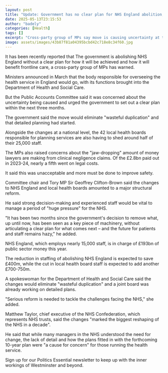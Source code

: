 ```yaml
---
layout: post
title: "Update: Government has no clear plan for NHS England abolition, say MPs"
date: 2025-05-13T23:15:53
author: "badely"
categories: [Health]
tags: []
excerpt: "Cross-party group of MPs say move is causing uncertainty at time when NHS is under huge pressure."
image: assets/images/43b87f81a04395bcbd42c718e8c34f60.jpg
---
```


It has been recently reported that The government is abolishing NHS England without a clear plan for how it will be achieved and how it will benefit frontline care, a cross-party group of MPs has warned. 

Ministers announced in March that the body responsible for overseeing the health service in England would go, with its functions brought into the Department of Health and Social Care.

But the Public Accounts Committee said it was concerned about the uncertainty being caused and urged the government to set out a clear plan within the next three months.

The government said the move would eliminate "wasteful duplication" and that detailed planning had started.

Alongside the changes at a national level, the 42 local health boards responsible for planning services are also having to shed around half of their 25,000 staff.

The MPs also raised concerns about the "jaw-dropping" amount of money lawyers are making from clinical negligence claims. Of the £2.8bn paid out in 2023-24, nearly a fifth went on legal costs.

It said this was unacceptable and more must be done to improve safety.

Committee chair and Tory MP Sir Geoffrey Clifton-Brown said the changes to NHS England and local health boards amounted to a major structural reform. 

He said strong decision-making and experienced staff would be vital to manage a period of "huge pressure" for the NHS.

"It has been two months since the government's decision to remove what, up until now, has been seen as a key piece of machinery, without articulating a clear plan for what comes next – and the future for patients and staff remains hazy," he added.

NHS England, which employs nearly 15,000 staff, is in charge of £193bn of public sector money this year.

The reduction in staffing of abolishing NHS England is expected to save £400m, while the cut in local health board staff is expected to add another £700-750m. 

A spokeswoman for the Department of Health and Social Care said the changes would eliminate "wasteful duplication" and a joint board was already working on detailed plans.

"Serious reform is needed to tackle the challenges facing the NHS," she added. 

Matthew Taylor, chief executive of the NHS Confederation, which represents NHS trusts, said the changes "marked the biggest reshaping of the NHS in a decade".

He said that while many managers in the NHS understood the need for change, the lack of detail and how the plans fitted in with the forthcoming 10-year plan were "a cause for concern" for those running the health service.

Sign up for our Politics Essential newsletter to keep up with the inner workings of Westminster and beyond.

